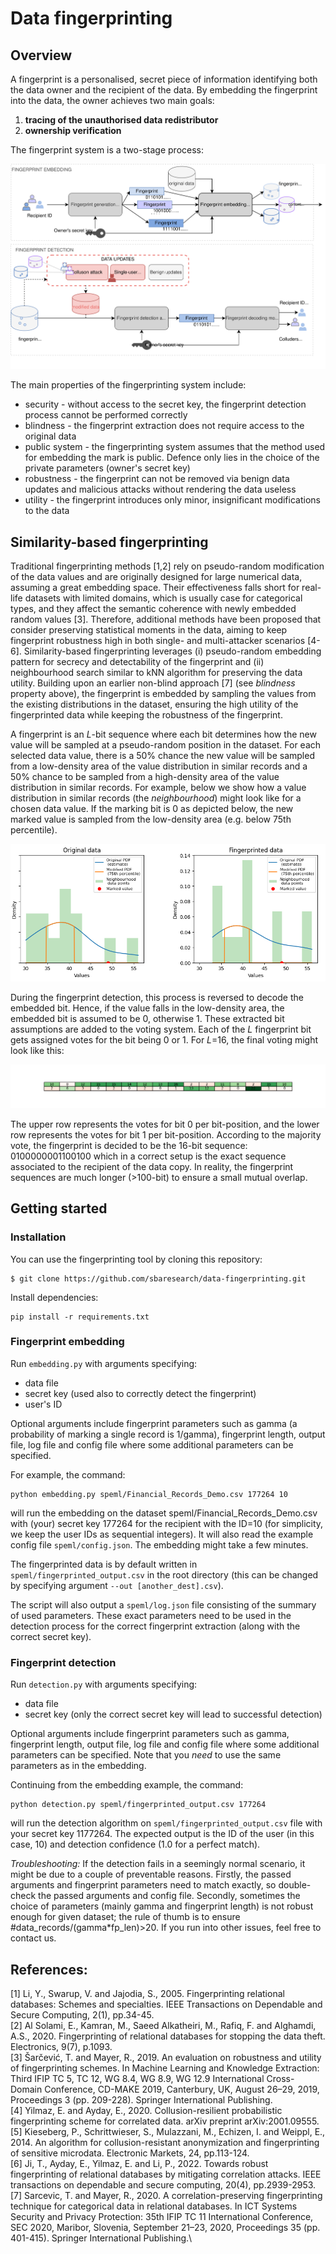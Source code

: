 # Data fingerprinting

## Overview
A fingerprint is a personalised, secret piece of information identifying both the data owner and the recipient of the data. 
By embedding the fingerprint into the data, the owner achieves two main goals: 
1. **tracing of the unauthorised data redistributor**
2. **ownership verification**

The fingerprint system is a two-stage process: 

![fingerprinting-system](static/images/fingerprinting-system.svg)

The main properties of the fingerprinting system include:
- security - without access to the secret key, the fingerprint detection process cannot be performed correctly
- blindness - the fingerprint extraction does not require access to the original data
- public system - the fingerprinting system assumes that the method used for embedding the mark is public. Defence only lies in the choice of the private parameters (owner's secret key)
- robustness - the fingerprint can not be removed via benign data updates and malicious attacks without rendering the data useless
- utility - the fingerprint introduces only minor, insignificant modifications to the data

## Similarity-based fingerprinting
Traditional fingerprinting methods [1,2] rely on pseudo-random modification of the data values and are originally designed for large numerical data, assuming a great embedding space. 
Their effectiveness falls short for real-life datasets with limited domains, which is usually case for categorical types, and they affect the semantic coherence with newly embedded random values [3]. 
Therefore, additional methods have been proposed that consider preserving statistical moments in the data, aiming to keep fingerprint robustness high in both single- and multi-attacker scenarios [4-6]. 
Similarity-based fingerprinting leverages (i) pseudo-random embedding pattern for secrecy and detectability of the fingerprint and (ii) neighbourhood search similar to kNN algorithm for preserving the data utility. 
Building upon an earlier non-blind approach [7] (see _blindness_ property above), the fingerprint is embedded by sampling the values from the existing distributions in the dataset, ensuring the high utility of the fingerprinted data while keeping the robustness of the fingerprint.

A fingerprint is an _L_-bit sequence where each bit determines how the new value will be sampled at a pseudo-random position in the dataset. For each selected data value, there is a 50% chance the new value will be sampled from a low-density area of the value distribution in similar records and a 50% chance to be sampled from a high-density area of the value distribution in similar records. 
For example, below we show how a value distribution in similar records (the _neighbourhood_) might look like for a chosen data value. If the marking bit is 0 as depicted below, the new marked value is sampled from the low-density area (e.g. below 75th percentile). 

![demo-sampling](static/images/demo.png)

During the fingerprint detection, this process is reversed to decode the embedded bit. Hence, if the value falls in the low-density area, the embedded bit is assumed to be 0, otherwise 1. These extracted bit assumptions are added to the voting system. Each of the _L_ fingerprint bit gets assigned votes for the bit being 0 or 1. For _L_=16, the final voting might look like this:

![demo-votes](static/images/demo-fpvotes.png)

The upper row represents the votes for bit 0 per bit-position, and the lower row represents the votes for bit 1 per bit-position. According to the majority vote, the fingerprint is decided to be the 16-bit sequence: 0100000001100100 which in a correct setup is the exact sequence associated to the recipient of the data copy. In reality, the fingerprint sequences are much longer (>100-bit) to ensure a small mutual overlap.

## Getting started 
### Installation
You can use the fingerprinting tool by cloning this repository:
```
$ git clone https://github.com/sbaresearch/data-fingerprinting.git
```
Install dependencies:
```
pip install -r requirements.txt
```

### Fingerprint embedding
Run ```embedding.py``` with arguments specifying:
- data file
- secret key (used also to correctly detect the fingerprint)
- user's ID

Optional arguments include fingerprint parameters such as gamma (a probability of marking a single record is 1/gamma), fingerprint length, output file, log file and config file where some additional parameters can be specified.

For example, the command:
```
python embedding.py speml/Financial_Records_Demo.csv 177264 10 
```
will run the embedding on the dataset speml/Financial_Records_Demo.csv with (your) secret key 177264 for the recipient with the ID=10 (for simplicity, we keep the user IDs as sequential integers).
It will also read the example config file ```speml/config.json```. The embedding might take a few minutes.

The fingerprinted data is by default written in ```speml/fingerprinted_output.csv``` in the root directory (this can be changed by specifying argument ```--out [another_dest].csv```).

The script will also output a ```speml/log.json``` file consisting of the summary of used parameters. These exact parameters need to be used in the detection process for the correct fingerprint extraction (along with the correct secret key).

### Fingerprint detection
Run ```detection.py``` with arguments specifying:
- data file
- secret key (only the correct secret key will lead to successful detection)

Optional arguments include fingerprint parameters such as gamma, fingerprint length, output file, log file and config file where some additional parameters can be specified.
Note that you _need_ to use the same parameters as in the embedding.

Continuing from the embedding example, the command:
```
python detection.py speml/fingerprinted_output.csv 177264  
```
will run the detection algorithm on ```speml/fingerprinted_output.csv``` file with your secret key 1177264. 
The expected output is the ID of the user (in this case, 10) and detection confidence (1.0 for a perfect match).

_Troubleshooting:_ If the detection fails in a seemingly normal scenario, it might be due to a couple of preventable reasons. 
Firstly, the passed arguments and fingerprint parameters need to match exactly, so double-check the passed arguments and config file. 
Secondly, sometimes the choice of parameters (mainly gamma and fingerprint length) is not robust enough for given dataset; the rule of thumb is to ensure #data_records/(gamma*fp_len)>20.
If you run into other issues, feel free to contact us.

## References: 
[1] Li, Y., Swarup, V. and Jajodia, S., 2005. Fingerprinting relational databases: Schemes and specialties. IEEE Transactions on Dependable and Secure Computing, 2(1), pp.34-45.\
[2] Al Solami, E., Kamran, M., Saeed Alkatheiri, M., Rafiq, F. and Alghamdi, A.S., 2020. Fingerprinting of relational databases for stopping the data theft. Electronics, 9(7), p.1093.\
[3] Šarčević, T. and Mayer, R., 2019. An evaluation on robustness and utility of fingerprinting schemes. In Machine Learning and Knowledge Extraction: Third IFIP TC 5, TC 12, WG 8.4, WG 8.9, WG 12.9 International Cross-Domain Conference, CD-MAKE 2019, Canterbury, UK, August 26–29, 2019, Proceedings 3 (pp. 209-228). Springer International Publishing.\
[4] Yilmaz, E. and Ayday, E., 2020. Collusion-resilient probabilistic fingerprinting scheme for correlated data. arXiv preprint arXiv:2001.09555.\
[5] Kieseberg, P., Schrittwieser, S., Mulazzani, M., Echizen, I. and Weippl, E., 2014. An algorithm for collusion-resistant anonymization and fingerprinting of sensitive microdata. Electronic Markets, 24, pp.113-124.\
[6] Ji, T., Ayday, E., Yilmaz, E. and Li, P., 2022. Towards robust fingerprinting of relational databases by mitigating correlation attacks. IEEE transactions on dependable and secure computing, 20(4), pp.2939-2953.\
[7] Sarcevic, T. and Mayer, R., 2020. A correlation-preserving fingerprinting technique for categorical data in relational databases. In ICT Systems Security and Privacy Protection: 35th IFIP TC 11 International Conference, SEC 2020, Maribor, Slovenia, September 21–23, 2020, Proceedings 35 (pp. 401-415). Springer International Publishing.\
